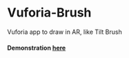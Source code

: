 # Vuforia-Brush
Vuforia app to draw in AR, like Tilt Brush

#### Demonstration [here](https://www.youtube.com/watch?v=lfKANdEyFJM&t=1s)
